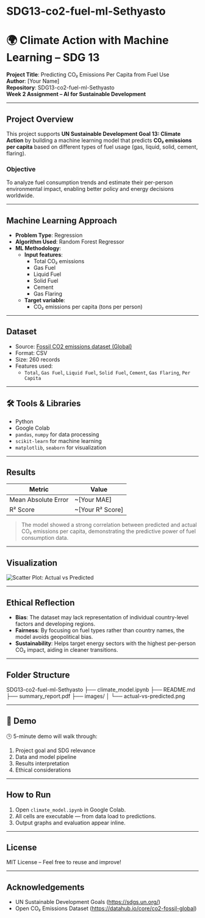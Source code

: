 # SDG13-co2-fuel-ml-Sethyasto
# 🌍 Climate Action with Machine Learning – SDG 13

**Project Title**: Predicting CO₂ Emissions Per Capita from Fuel Use  
**Author**: [Your Name]  
**Repository**: SDG13-co2-fuel-ml-Sethyasto  
**Week 2 Assignment – AI for Sustainable Development**

---

##  Project Overview

This project supports **UN Sustainable Development Goal 13: Climate Action** by building a machine learning model that predicts **CO₂ emissions per capita** based on different types of fuel usage (gas, liquid, solid, cement, flaring).

###  Objective
To analyze fuel consumption trends and estimate their per-person environmental impact, enabling better policy and energy decisions worldwide.

---

##  Machine Learning Approach

- **Problem Type**: Regression
- **Algorithm Used**: Random Forest Regressor
- **ML Methodology**:
  - **Input features**:
    - Total CO₂ emissions
    - Gas Fuel
    - Liquid Fuel
    - Solid Fuel
    - Cement
    - Gas Flaring
  - **Target variable**:
    - CO₂ emissions per capita (tons per person)

---

##  Dataset

- Source: [Fossil CO2 emissions dataset (Global)](https://github.com/datasets/co2-fossil-global)
- Format: CSV
- Size: 260 records
- Features used:
  - `Total`, `Gas Fuel`, `Liquid Fuel`, `Solid Fuel`, `Cement`, `Gas Flaring`, `Per Capita`

---

## 🛠 Tools & Libraries

- Python
- Google Colab
- `pandas`, `numpy` for data processing
- `scikit-learn` for machine learning
- `matplotlib`, `seaborn` for visualization

---

##  Results

| Metric               | Value           |
|----------------------|------------------|
| Mean Absolute Error  | ~[Your MAE]      |
| R² Score             | ~[Your R² Score] |

> The model showed a strong correlation between predicted and actual CO₂ emissions per capita, demonstrating the predictive power of fuel consumption data.

---

##  Visualization

![Scatter Plot: Actual vs Predicted](images/actual-vs-predicted.png)

---

##  Ethical Reflection

- **Bias**: The dataset may lack representation of individual country-level factors and developing regions.
- **Fairness**: By focusing on fuel types rather than country names, the model avoids geopolitical bias.
- **Sustainability**: Helps target energy sectors with the highest per-person CO₂ impact, aiding in cleaner transitions.

---

## Folder Structure
SDG13-co2-fuel-ml-Sethyasto
├── climate_model.ipynb
├── README.md
├── summary_report.pdf
├── images/
│ └── actual-vs-predicted.png


---

## 🎤 Demo

🕒 5-minute demo will walk through:
1. Project goal and SDG relevance
2. Data and model pipeline
3. Results interpretation
4. Ethical considerations

---

##  How to Run

1. Open `climate_model.ipynb` in Google Colab.
2. All cells are executable — from data load to predictions.
3. Output graphs and evaluation appear inline.

---

##  License

MIT License – Feel free to reuse and improve!

---

##  Acknowledgements

- UN Sustainable Development Goals (https://sdgs.un.org/)
- Open CO₂ Emissions Dataset (https://datahub.io/core/co2-fossil-global)


